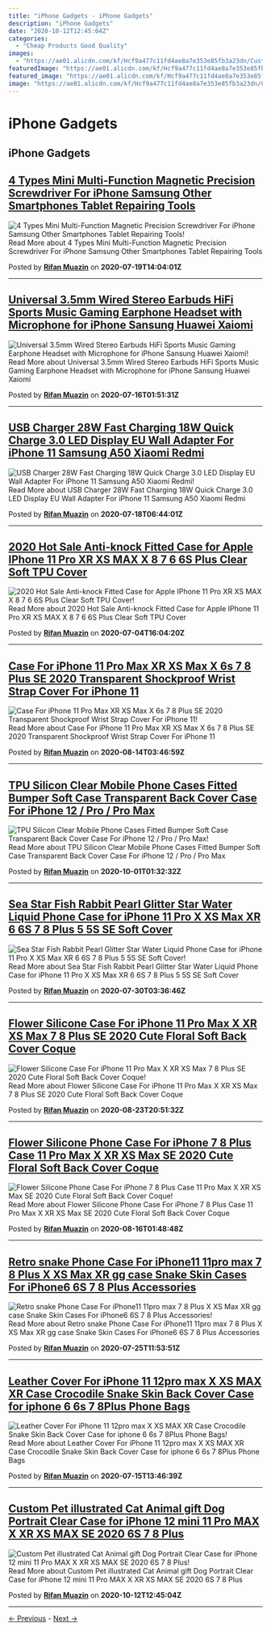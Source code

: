```yaml
---
title: "iPhone Gadgets - iPhone Gadgets"
description: "iPhone Gadgets"
date: "2020-10-12T12:45:04Z"
categories:
  - "Cheap Products Good Quality"
images: 
  - "https://ae01.alicdn.com/kf/Hcf9a477c11fd4ae8a7e353e85fb3a23dn/Custom-Pet-illustrated-Cat-Animal-gift-Dog-Portrait-Clear-Case-for-font-b-iPhone-b-font.jpg_350x350.jpg"
featuredImage: "https://ae01.alicdn.com/kf/Hcf9a477c11fd4ae8a7e353e85fb3a23dn/Custom-Pet-illustrated-Cat-Animal-gift-Dog-Portrait-Clear-Case-for-font-b-iPhone-b-font.jpg_350x350.jpg"
featured_image: "https://ae01.alicdn.com/kf/Hcf9a477c11fd4ae8a7e353e85fb3a23dn/Custom-Pet-illustrated-Cat-Animal-gift-Dog-Portrait-Clear-Case-for-font-b-iPhone-b-font.jpg_350x350.jpg"
image: "https://ae01.alicdn.com/kf/Hcf9a477c11fd4ae8a7e353e85fb3a23dn/Custom-Pet-illustrated-Cat-Animal-gift-Dog-Portrait-Clear-Case-for-font-b-iPhone-b-font.jpg_350x350.jpg"
---
```


# iPhone Gadgets

## iPhone Gadgets

## [4 Types Mini Multi-Function Magnetic Precision Screwdriver For iPhone Samsung Other Smartphones Tablet Repairing Tools](4_Types_Mini_Multi-Function_Magnetic_Precision_Screwdriver_For_iPhone_Samsung_Other_Smartphones_Tablet_Repairing_Tools.md)
![4 Types Mini Multi-Function Magnetic Precision Screwdriver For iPhone Samsung Other Smartphones Tablet Repairing Tools!](https://ae01.alicdn.com/kf/U8bbddef69bfd4295b62922101ab4bd4es/4-Types-Mini-Multi-Function-Magnetic-Precision-Screwdriver-For-font-b-iPhone-b-font-Samsung-Other.jpg_350x350.jpg)
Read More about 4 Types Mini Multi-Function Magnetic Precision Screwdriver For iPhone Samsung Other Smartphones Tablet Repairing Tools

Posted by [**Rifan Muazin**](4_Types_Mini_Multi-Function_Magnetic_Precision_Screwdriver_For_iPhone_Samsung_Other_Smartphones_Tablet_Repairing_Tools.md) on **2020-07-19T14:04:01Z**
***

## [Universal 3.5mm Wired Stereo Earbuds HiFi Sports Music Gaming Earphone Headset with Microphone for iPhone Sansung Huawei Xaiomi](Universal_3.5mm_Wired_Stereo_Earbuds_HiFi_Sports_Music_Gaming_Earphone_Headset_with_Microphone_for_iPhone_Sansung_Huawei_Xaiomi.md)
![Universal 3.5mm Wired Stereo Earbuds HiFi Sports Music Gaming Earphone Headset with Microphone for iPhone Sansung Huawei Xaiomi!](https://ae01.alicdn.com/kf/Hc7348323c5f947e1a54d0220fe481dd4p/Universal-3-5mm-Wired-Stereo-Earbuds-HiFi-Sports-Music-Gaming-Earphone-Headset-with-Microphone-for-font.jpg_350x350.jpg)
Read More about Universal 3.5mm Wired Stereo Earbuds HiFi Sports Music Gaming Earphone Headset with Microphone for iPhone Sansung Huawei Xaiomi

Posted by [**Rifan Muazin**](Universal_3.5mm_Wired_Stereo_Earbuds_HiFi_Sports_Music_Gaming_Earphone_Headset_with_Microphone_for_iPhone_Sansung_Huawei_Xaiomi.md) on **2020-07-16T01:51:31Z**
***

## [USB Charger 28W Fast Charging 18W Quick Charge 3.0 LED Display EU Wall Adapter For iPhone 11 Samsung A50 Xiaomi Redmi](USB_Charger_28W_Fast_Charging_18W_Quick_Charge_3.0_LED_Display_EU_Wall_Adapter_For_iPhone_11_Samsung_A50_Xiaomi_Redmi.md)
![USB Charger 28W Fast Charging 18W Quick Charge 3.0 LED Display EU Wall Adapter For iPhone 11 Samsung A50 Xiaomi Redmi!](https://ae01.alicdn.com/kf/H88456cf5c00a4290bfefa94d4f905723X/USB-Charger-28W-Fast-Charging-18W-Quick-Charge-3-0-LED-Display-EU-Wall-Adapter-For.jpg_350x350.jpg)
Read More about USB Charger 28W Fast Charging 18W Quick Charge 3.0 LED Display EU Wall Adapter For iPhone 11 Samsung A50 Xiaomi Redmi

Posted by [**Rifan Muazin**](USB_Charger_28W_Fast_Charging_18W_Quick_Charge_3.0_LED_Display_EU_Wall_Adapter_For_iPhone_11_Samsung_A50_Xiaomi_Redmi.md) on **2020-07-18T06:44:01Z**
***

## [2020 Hot Sale Anti-knock Fitted Case for Apple IPhone 11 Pro XR XS MAX X 8 7 6 6S Plus Clear Soft TPU Cover](2020_Hot_Sale_Anti-knock_Fitted_Case_for_Apple_IPhone_11_Pro_XR_XS_MAX_X_8_7_6_6S_Plus_Clear_Soft_TPU_Cover.md)
![2020 Hot Sale Anti-knock Fitted Case for Apple IPhone 11 Pro XR XS MAX X 8 7 6 6S Plus Clear Soft TPU Cover!](https://ae01.alicdn.com/kf/Hece5ab3745eb4a03a318a1d1ab0442f7I/2020-Hot-Sale-Anti-knock-Fitted-Case-for-Apple-font-b-IPhone-b-font-11-Pro.jpg_350x350.jpg)
Read More about 2020 Hot Sale Anti-knock Fitted Case for Apple IPhone 11 Pro XR XS MAX X 8 7 6 6S Plus Clear Soft TPU Cover

Posted by [**Rifan Muazin**](2020_Hot_Sale_Anti-knock_Fitted_Case_for_Apple_IPhone_11_Pro_XR_XS_MAX_X_8_7_6_6S_Plus_Clear_Soft_TPU_Cover.md) on **2020-07-04T16:04:20Z**
***

## [Case For iPhone 11 Pro Max XR XS Max X 6s 7 8 Plus SE 2020 Transparent Shockproof Wrist Strap Cover For iPhone 11](Case_For_iPhone_11_Pro_Max_XR_XS_Max_X_6s_7_8_Plus_SE_2020_Transparent_Shockproof_Wrist_Strap_Cover_For_iPhone_11.md)
![Case For iPhone 11 Pro Max XR XS Max X 6s 7 8 Plus SE 2020 Transparent Shockproof Wrist Strap Cover For iPhone 11!](https://ae01.alicdn.com/kf/H7d100705e0f143f0aa09f142c46e4b888/Case-For-font-b-iPhone-b-font-11-Pro-Max-XR-XS-Max-X-6s-7.jpg_350x350.jpg)
Read More about Case For iPhone 11 Pro Max XR XS Max X 6s 7 8 Plus SE 2020 Transparent Shockproof Wrist Strap Cover For iPhone 11

Posted by [**Rifan Muazin**](Case_For_iPhone_11_Pro_Max_XR_XS_Max_X_6s_7_8_Plus_SE_2020_Transparent_Shockproof_Wrist_Strap_Cover_For_iPhone_11.md) on **2020-08-14T03:46:59Z**
***

## [TPU Silicon Clear Mobile Phone Cases Fitted Bumper Soft Case Transparent Back Cover Case For iPhone 12 / Pro / Pro Max](TPU_Silicon_Clear_Mobile_Phone_Cases_Fitted_Bumper_Soft_Case_Transparent_Back_Cover_Case_For_iPhone_12___Pro___Pro_Max.md)
![TPU Silicon Clear Mobile Phone Cases Fitted Bumper Soft Case Transparent Back Cover Case For iPhone 12 / Pro / Pro Max!](https://ae01.alicdn.com/kf/Hb9ae79ce0dae42398c64dec41b29e065Y/TPU-Silicon-Clear-Mobile-Phone-Cases-Fitted-Bumper-Soft-Case-Transparent-Back-Cover-Case-For-font.jpg_350x350.jpg)
Read More about TPU Silicon Clear Mobile Phone Cases Fitted Bumper Soft Case Transparent Back Cover Case For iPhone 12 / Pro / Pro Max

Posted by [**Rifan Muazin**](TPU_Silicon_Clear_Mobile_Phone_Cases_Fitted_Bumper_Soft_Case_Transparent_Back_Cover_Case_For_iPhone_12___Pro___Pro_Max.md) on **2020-10-01T01:32:32Z**
***

## [Sea Star Fish Rabbit Pearl Glitter Star Water Liquid Phone Case for iPhone 11 Pro X XS Max XR 6 6S 7 8 Plus 5 5S SE Soft Cover](Sea_Star_Fish_Rabbit_Pearl_Glitter_Star_Water_Liquid_Phone_Case_for_iPhone_11_Pro_X_XS_Max_XR_6_6S_7_8_Plus_5_5S_SE_Soft_Cover.md)
![Sea Star Fish Rabbit Pearl Glitter Star Water Liquid Phone Case for iPhone 11 Pro X XS Max XR 6 6S 7 8 Plus 5 5S SE Soft Cover!](https://ae01.alicdn.com/kf/H5485b9fa8068468cb3455ec280dceebdg/Sea-Star-Fish-Rabbit-Pearl-Glitter-Star-Water-Liquid-Phone-Case-for-font-b-iPhone-b.jpg_350x350.jpg)
Read More about Sea Star Fish Rabbit Pearl Glitter Star Water Liquid Phone Case for iPhone 11 Pro X XS Max XR 6 6S 7 8 Plus 5 5S SE Soft Cover

Posted by [**Rifan Muazin**](Sea_Star_Fish_Rabbit_Pearl_Glitter_Star_Water_Liquid_Phone_Case_for_iPhone_11_Pro_X_XS_Max_XR_6_6S_7_8_Plus_5_5S_SE_Soft_Cover.md) on **2020-07-30T03:36:46Z**
***

## [Flower Silicone Case For iPhone 11 Pro Max X XR XS Max 7 8 Plus SE 2020 Cute Floral Soft Back Cover Coque](Flower_Silicone_Case_For_iPhone_11_Pro_Max_X_XR_XS_Max_7_8_Plus_SE_2020_Cute_Floral_Soft_Back_Cover_Coque.md)
![Flower Silicone Case For iPhone 11 Pro Max X XR XS Max 7 8 Plus SE 2020 Cute Floral Soft Back Cover Coque!](https://ae01.alicdn.com/kf/Hbd14c304a3ec40b19ef90338e6ad2972U/Flower-Silicone-Case-For-font-b-iPhone-b-font-11-Pro-Max-X-XR-XS-Max.jpg_350x350.jpg)
Read More about Flower Silicone Case For iPhone 11 Pro Max X XR XS Max 7 8 Plus SE 2020 Cute Floral Soft Back Cover Coque

Posted by [**Rifan Muazin**](Flower_Silicone_Case_For_iPhone_11_Pro_Max_X_XR_XS_Max_7_8_Plus_SE_2020_Cute_Floral_Soft_Back_Cover_Coque.md) on **2020-08-23T20:51:32Z**
***

## [Flower Silicone Phone Case For iPhone 7 8 Plus Case 11 Pro Max X XR XS Max SE 2020 Cute Floral Soft Back Cover Coque](Flower_Silicone_Phone_Case_For_iPhone_7_8_Plus_Case_11_Pro_Max_X_XR_XS_Max_SE_2020_Cute_Floral_Soft_Back_Cover_Coque.md)
![Flower Silicone Phone Case For iPhone 7 8 Plus Case 11 Pro Max X XR XS Max SE 2020 Cute Floral Soft Back Cover Coque!](https://ae01.alicdn.com/kf/H9750bad417c843a197dfd4f1bbb6e878e/Flower-Silicone-Phone-Case-For-font-b-iPhone-b-font-7-8-Plus-Case-11-Pro.jpg_350x350.jpg)
Read More about Flower Silicone Phone Case For iPhone 7 8 Plus Case 11 Pro Max X XR XS Max SE 2020 Cute Floral Soft Back Cover Coque

Posted by [**Rifan Muazin**](Flower_Silicone_Phone_Case_For_iPhone_7_8_Plus_Case_11_Pro_Max_X_XR_XS_Max_SE_2020_Cute_Floral_Soft_Back_Cover_Coque.md) on **2020-08-16T01:48:48Z**
***

## [Retro snake Phone Case For iPhone11 11pro max 7 8 Plus X XS Max XR gg case Snake Skin Cases For iPhone6 6S 7 8 Plus Accessories](Retro_snake_Phone_Case_For_iPhone11_11pro_max_7_8_Plus_X_XS_Max_XR_gg_case_Snake_Skin_Cases_For_iPhone6_6S_7_8_Plus_Accessories.md)
![Retro snake Phone Case For iPhone11 11pro max 7 8 Plus X XS Max XR gg case Snake Skin Cases For iPhone6 6S 7 8 Plus Accessories!](https://ae01.alicdn.com/kf/Hd812daa32f154443970c66957c85ac050/Retro-snake-Phone-Case-For-iPhone11-11pro-max-7-8-Plus-X-XS-Max-XR-gg.jpg_350x350.jpg)
Read More about Retro snake Phone Case For iPhone11 11pro max 7 8 Plus X XS Max XR gg case Snake Skin Cases For iPhone6 6S 7 8 Plus Accessories

Posted by [**Rifan Muazin**](Retro_snake_Phone_Case_For_iPhone11_11pro_max_7_8_Plus_X_XS_Max_XR_gg_case_Snake_Skin_Cases_For_iPhone6_6S_7_8_Plus_Accessories.md) on **2020-07-25T11:53:51Z**
***

## [Leather Cover For iPhone 11 12pro max X XS MAX XR Case Crocodile Snake Skin Back Cover Case for iphone 6 6s 7 8Plus Phone Bags](Leather_Cover_For_iPhone_11_12pro_max_X_XS_MAX_XR_Case_Crocodile_Snake_Skin_Back_Cover_Case_for_iphone_6_6s_7_8Plus_Phone_Bags.md)
![Leather Cover For iPhone 11 12pro max X XS MAX XR Case Crocodile Snake Skin Back Cover Case for iphone 6 6s 7 8Plus Phone Bags!](https://ae01.alicdn.com/kf/H745111782f2c4eb69ef97f4113b8eea5p/Leather-Cover-For-font-b-iPhone-b-font-11-12pro-max-X-XS-MAX-XR-Case.jpg_350x350.jpg)
Read More about Leather Cover For iPhone 11 12pro max X XS MAX XR Case Crocodile Snake Skin Back Cover Case for iphone 6 6s 7 8Plus Phone Bags

Posted by [**Rifan Muazin**](Leather_Cover_For_iPhone_11_12pro_max_X_XS_MAX_XR_Case_Crocodile_Snake_Skin_Back_Cover_Case_for_iphone_6_6s_7_8Plus_Phone_Bags.md) on **2020-07-15T13:46:39Z**
***

## [Custom Pet illustrated Cat Animal gift Dog Portrait Clear Case for iPhone 12 mini 11 Pro MAX X XR XS MAX SE 2020 6S 7 8 Plus](Custom_Pet_illustrated_Cat_Animal_gift_Dog_Portrait_Clear_Case_for_iPhone_12_mini_11_Pro_MAX_X_XR_XS_MAX_SE_2020_6S_7_8_Plus.md)
![Custom Pet illustrated Cat Animal gift Dog Portrait Clear Case for iPhone 12 mini 11 Pro MAX X XR XS MAX SE 2020 6S 7 8 Plus!](https://ae01.alicdn.com/kf/Hcf9a477c11fd4ae8a7e353e85fb3a23dn/Custom-Pet-illustrated-Cat-Animal-gift-Dog-Portrait-Clear-Case-for-font-b-iPhone-b-font.jpg_350x350.jpg)
Read More about Custom Pet illustrated Cat Animal gift Dog Portrait Clear Case for iPhone 12 mini 11 Pro MAX X XR XS MAX SE 2020 6S 7 8 Plus

Posted by [**Rifan Muazin**](Custom_Pet_illustrated_Cat_Animal_gift_Dog_Portrait_Clear_Case_for_iPhone_12_mini_11_Pro_MAX_X_XR_XS_MAX_SE_2020_6S_7_8_Plus.md) on **2020-10-12T12:45:04Z**
***



[← Previous](index.md) - [Next →](index-2.md)
